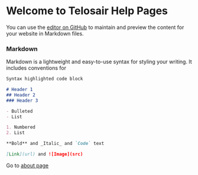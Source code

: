 # Welcome to Telosair Help Pages

You can use the [editor on GitHub](https://github.com/Potsdam-Sensors/Telosair/edit/main/README.md) to maintain and preview the content for your website in Markdown files.


### Markdown

Markdown is a lightweight and easy-to-use syntax for styling your writing. It includes conventions for

```markdown
Syntax highlighted code block

# Header 1
## Header 2
### Header 3

- Bulleted
- List

1. Numbered
2. List

**Bold** and _Italic_ and `Code` text

[Link](url) and ![Image](src)
```

Go to [about page](about.md)
